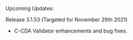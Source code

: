 
Upcoming Updates:

Release 3.1.53 (Targeted for November 29th 2021)
* C-CDA Validator enhancements and bug fixes.


